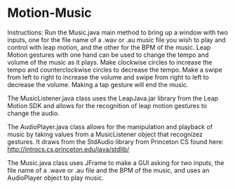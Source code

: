 # Motion-Music

Instructions: Run the Music.java main method to bring up a window with two inputs, one for the file name of a .wav or .au music file you wish to play and control with leap motion, and the other for the BPM of the music. Leap Motion gestures with one hand can be used to change the tempo and volume of the music as it plays. Make clockwise circles to increase the tempo and counterclockwise circles to decrease the tempo. Make a swipe from left to right to increase the volume and swipe from right to left to decrease the volume. Making a tap gesture will end the music.

The MusicListener.java class uses the LeapJava.jar library from the Leap Motion SDK and allows for the recognition of leap motion gestures to change the audio.

The AudioPlayer.java class allows for the manipulation and playback of music by taking values from a MusicListener object that recognizez gestures. It draws from the StdAudio library from Princeton CS found here:
http://introcs.cs.princeton.edu/java/stdlib/

The Music.java class uses JFrame to make a GUI asking for two inputs, the file name of a .wave or .au file and the BPM of the music, and uses an AudioPlayer object to play music.
